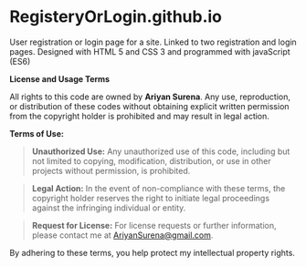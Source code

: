 # RegisteryOrLogin.github.io
User registration or login page for a site. Linked to two registration and login pages. Designed with HTML 5 and CSS 3 and programmed with javaScript (ES6)

**License and Usage Terms**
  
All rights to this code are owned by **Ariyan Surena**. Any use, reproduction, or distribution of these codes without obtaining explicit written permission from the copyright holder is prohibited and may result in legal action.

**Terms of Use:**
> **Unauthorized Use:** Any unauthorized use of this code, including but not limited to copying, modification, distribution, or use in other projects without permission, is prohibited.

> **Legal Action:** In the event of non-compliance with these terms, the copyright holder reserves the right to initiate legal proceedings against the infringing individual or entity.

> **Request for License:** For license requests or further information, please contact me at AriyanSurena@gmail.com.

By adhering to these terms, you help protect my intellectual property rights.

